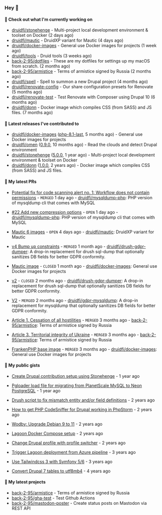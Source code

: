 ### Hey 👋

#### 👷 Check out what I'm currently working on


- [druidfi/stonehenge](https://github.com/druidfi/stonehenge) - Multi-project local development environment &amp; toolset on Docker (2 days ago)
- [druidfi/mautic](https://github.com/druidfi/mautic) - DruidXP variant for Mautic (4 days ago)
- [druidfi/docker-images](https://github.com/druidfi/docker-images) - General use Docker images for projects (1 week ago)
- [druidfi/tools](https://github.com/druidfi/tools) - Druid tools (3 weeks ago)
- [back-2-95/dotfiles](https://github.com/back-2-95/dotfiles) - These are my dotfiles for settings up my macOS from scratch. (2 months ago)
- [back-2-95/armistice](https://github.com/back-2-95/armistice) - Terms of armistice signed by Russia (2 months ago)
- [druidfi/spell](https://github.com/druidfi/spell) - Spell to summon a new Drupal project (4 months ago)
- [druidfi/renovate-config](https://github.com/druidfi/renovate-config) - Our share configuration presets for Renovate (5 months ago)
- [druidfi/renovate-test](https://github.com/druidfi/renovate-test) - Test Renovate with Composer using Drupal 10 (6 months ago)
- [druidfi/donn](https://github.com/druidfi/donn) - Docker image which compiles CSS (from SASS) and JS files. (7 months ago)


#### 🔭 Latest releases I've contributed to


- [druidfi/docker-images](https://github.com/druidfi/docker-images) ([php-8.1-last](https://github.com/druidfi/docker-images/releases/tag/php-8.1-last), 5 months ago) - General use Docker images for projects
- [druidfi/omen](https://github.com/druidfi/omen) ([0.9.0](https://github.com/druidfi/omen/releases/tag/0.9.0), 10 months ago) - Read the clouds and detect Drupal environment
- [druidfi/stonehenge](https://github.com/druidfi/stonehenge) ([5.0.0](https://github.com/druidfi/stonehenge/releases/tag/5.0.0), 1 year ago) - Multi-project local development environment &amp; toolset on Docker
- [druidfi/donn](https://github.com/druidfi/donn) ([1.0.0](https://github.com/druidfi/donn/releases/tag/1.0.0), 2 years ago) - Docker image which compiles CSS (from SASS) and JS files.

#### 🌱 My latest PRs


- [Potential fix for code scanning alert no. 1: Workflow does not contain permissions](https://github.com/druidfi/mysqldump-php/pull/56) - `MERGED` 1 day ago - [druidfi/mysqldump-php](https://github.com/druidfi/mysqldump-php): PHP version of mysqldump cli that comes with MySQL

- [#22 Add new compression options](https://github.com/druidfi/mysqldump-php/pull/55) - `OPEN` 1 day ago - [druidfi/mysqldump-php](https://github.com/druidfi/mysqldump-php): PHP version of mysqldump cli that comes with MySQL

- [Mautic 6 images](https://github.com/druidfi/mautic/pull/4) - `OPEN` 4 days ago - [druidfi/mautic](https://github.com/druidfi/mautic): DruidXP variant for Mautic

- [v4 Bump up constraints](https://github.com/druidfi/drush-gdpr-dumper/pull/10) - `MERGED` 1 month ago - [druidfi/drush-gdpr-dumper](https://github.com/druidfi/drush-gdpr-dumper): A drop-in replacement for drush sql-dump that optionally sanitizes DB fields for better GDPR conformity.

- [Mautic image](https://github.com/druidfi/docker-images/pull/92) - `CLOSED` 1 month ago - [druidfi/docker-images](https://github.com/druidfi/docker-images): General use Docker images for projects

- [v2](https://github.com/druidfi/drush-gdpr-dumper/pull/9) - `CLOSED` 2 months ago - [druidfi/drush-gdpr-dumper](https://github.com/druidfi/drush-gdpr-dumper): A drop-in replacement for drush sql-dump that optionally sanitizes DB fields for better GDPR conformity.

- [V2](https://github.com/druidfi/gdpr-mysqldump/pull/19) - `MERGED` 2 months ago - [druidfi/gdpr-mysqldump](https://github.com/druidfi/gdpr-mysqldump): A drop-in replacement for mysqldump that optionally sanitizes DB fields for better GDPR conformity.

- [Article 1. Cessation of all hostilities](https://github.com/back-2-95/armistice/pull/3) - `MERGED` 3 months ago - [back-2-95/armistice](https://github.com/back-2-95/armistice): Terms of armistice signed by Russia

- [Article 3. Territorial integrity of Ukraine](https://github.com/back-2-95/armistice/pull/2) - `MERGED` 3 months ago - [back-2-95/armistice](https://github.com/back-2-95/armistice): Terms of armistice signed by Russia

- [FrankenPHP base image](https://github.com/druidfi/docker-images/pull/83) - `MERGED` 3 months ago - [druidfi/docker-images](https://github.com/druidfi/docker-images): General use Docker images for projects


#### 🌱 My public gists


- [Create Drupal contribution setup using Stonehenge](https://gist.github.com/ab8f16dea7ff2222966613392ee88ce3) - 1 year ago

- [Pgloader load file for migrating from PlanetScale MySQL to Neon PostgreSQL](https://gist.github.com/55cb48adb989e61c76b675be0e5563a9) - 1 year ago

- [Drush script to fix mismatch entity and/or field definitions](https://gist.github.com/1a4e94e236d690096790aeb897d61304) - 2 years ago

- [How to get PHP CodeSniffer for Drupal working in PhpStorm](https://gist.github.com/7ee7cc712562a3d5396555f2c3aaf6f7) - 2 years ago

- [Wodby: Upgrade Debian 9 to 11](https://gist.github.com/6ec9a8d9a133801146b990c1c101197d) - 2 years ago

- [Lagoon Docker Compose setup](https://gist.github.com/df26f936d242e560c8b4030b7c1d97a7) - 2 years ago

- [Change Drupal profile with profile switcher](https://gist.github.com/c3f5453655dd21633bf9fbdd1bd5f55d) - 2 years ago

- [Trigger Lagoon deployment from Azure pipeline](https://gist.github.com/bb73dc3d76cdae889ed4bd87930682f9) - 3 years ago

- [Use Tailwindcss 3 with Symfony 5/6](https://gist.github.com/3d059e4443ee8f028ab5c8c20b602b2f) - 3 years ago

- [Convert Drupal 7 tables to utf8mb4](https://gist.github.com/ef42b2ce2f464cd2ce5bd5fb579ab3ab) - 4 years ago


#### 🌱 My latest projects


- [back-2-95/armistice](https://github.com/back-2-95/armistice) - Terms of armistice signed by Russia
- [back-2-95/gha-test](https://github.com/back-2-95/gha-test) - Test Github Actions
- [back-2-95/mastodon-poster](https://github.com/back-2-95/mastodon-poster) - Create status posts on Mastodon via REST API
